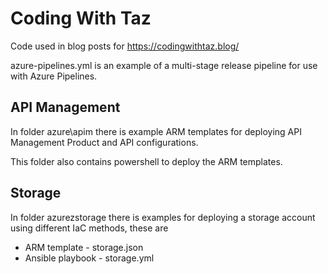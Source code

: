 # Coding With Taz

Code used in blog posts for https://codingwithtaz.blog/

azure-pipelines.yml is an example of a multi-stage release pipeline for use with Azure Pipelines.

## API Management

In folder azure\apim there is example ARM templates for deploying API Management Product and API configurations.

This folder also contains powershell to deploy the ARM templates.

## Storage

In folder azurezstorage there is examples for deploying a storage account using different IaC methods, these are
- ARM template - storage.json
- Ansible playbook - storage.yml
